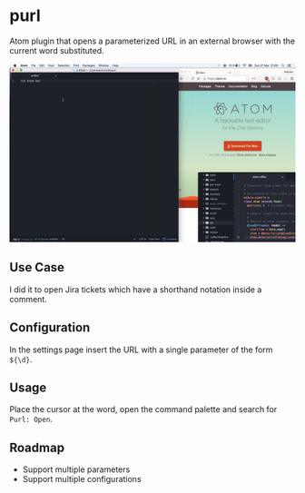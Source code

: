 # purl

Atom plugin that opens a parameterized URL in an external browser with the current word substituted.

![purl](purl.gif)

## Use Case

I did it to open Jira tickets which have a shorthand notation inside a comment.

## Configuration

In the settings page insert the URL with a single parameter of the form `${\d}`.

## Usage

Place the cursor at the word, open the command palette and search for `Purl: Open`.

## Roadmap

- Support multiple parameters
- Support multiple configurations
